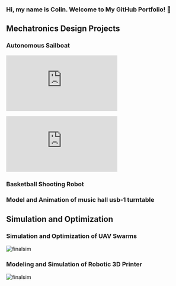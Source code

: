 ### Hi, my name is Colin. Welcome to My GitHub Portfolio! 👋

## Mechatronics Design Projects

### Autonomous Sailboat

![Full Assembly](https://github.com/cacton77/Autonomous-Sailboat/blob/main/autonomous_sailboat_assembly.stl)

![Anemometer](https://github.com/cacton77/Autonomous-Sailboat/blob/main/anemometer.stl)

### Basketball Shooting Robot

### Model and Animation of music hall usb-1 turntable

## Simulation and Optimization

### Simulation and Optimization of UAV Swarms

![finalsim](https://github.com/cacton77/Modeling-and-Optimization-of-UAV-Swarms/blob/main/FinalSim.gif?raw=true)

### Modeling and Simulation of Robotic 3D Printer

![finalsim](https://github.com/cacton77/Modeling-and-Simulation-of-Robotic-3D-Printer/blob/main/1ElFieldOn.gif?raw=true)

<!--
**cacton77/cacton77** is a ✨ _special_ ✨ repository because its `README.md` (this file) appears on your GitHub profile.

Here are some ideas to get you started:

- 🔭 I’m currently working on ...
- 🌱 I’m currently learning ...
- 👯 I’m looking to collaborate on ...
- 🤔 I’m looking for help with ...
- 💬 Ask me about ...
- 📫 How to reach me: ...
- 😄 Pronouns: ...
- ⚡ Fun fact: ...
-->
